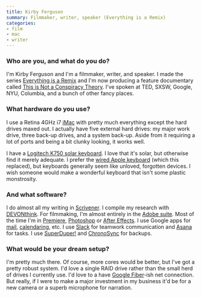 ```yaml
---
title: Kirby Ferguson
summary: Filmmaker, writer, speaker (Everything is a Remix)
categories:
- film
- mac
- writer
---
```


### Who are you, and what do you do?

I'm Kirby Ferguson and I'm a filmmaker, writer, and speaker. I made the series [Everything is a Remix](http://everythingisaremix.info "A video series about remixing.") and I'm now producing a feature documentary called [This is Not a Conspiracy Theory](http://www.thisisnotaconspiracytheory.com/ "An episodic documentary on the hidden forces in our lives."). I've spoken at TED, SXSW, Google, NYU, Columbia, and a bunch of other fancy places.

### What hardware do you use?

I use a Retina 4GHz i7 [iMac][] with pretty much everything except the hard drives maxed out. I actually have five external hard drives: my major work drive, three back-up drives, and a system back-up. Aside from it requiring a lot of ports and being a bit clunky looking, it works well.

I have a [Logitech K750 solar keyboard][wireless-solar-keyboard-k750-mac]. I love that it's solar, but otherwise find it merely adequate. I prefer the [wired Apple keyboard][keyboard] (which this replaced), but keyboards generally seem like unloved, forgotten devices. I wish someone would make a wonderful keyboard that isn't some plastic monstrosity.

### And what software?

I do almost all my writing in [Scrivener][]. I compile my research with [DEVONthink][]. For filmmaking, I'm almost entirely in the [Adobe suite][creative-suite]. Most of the time I'm in [Premiere][], [Photoshop][] or [After Effects][after-effects]. I use Google apps for [mail][gmail], [calendaring][google-calendar], etc. I use [Slack][] for teamwork communication and [Asana][] for tasks. I use [SuperDuper!][superduper] and [ChronoSync][] for backups.

### What would be your dream setup?

I'm pretty much there. Of course, more cores would be better, but I've got a pretty robust system. I'd love a single RAID drive rather than the small herd of drives I currently use. I'd love to a have [Google Fiber][google-fiber]-ish net connection. But really, if I were to make a major investment in my business it'd be for a new camera or a superb microphone for narration.

[after-effects]: https://www.adobe.com/products/aftereffects.html "Motion graphics and video editing software."
[asana]: https://asana.com/ "A project management service."
[chronosync]: https://www.econtechnologies.com/chronosync/overview.html "A synchronising and backup tool for the Mac."
[creative-suite]: https://www.adobe.com/creativecloud.html "A collection of design tools."
[devonthink]: https://www.devontechnologies.com/products/devonthink/ "Software for storing all your documents, scans etc."
[gmail]: https://mail.google.com/mail/ "Web-based email."
[google-calendar]: https://en.wikipedia.org/wiki/Google_Calendar "A web-based calendar client."
[google-fiber]: https://fiber.google.com/about/ "A fast Internet connection."
[imac]: https://www.apple.com/imac/ "An all-in-one computer."
[keyboard]: https://www.apple.com/keyboard/ "The keyboard."
[photoshop]: https://www.adobe.com/products/photoshop.html "A bitmap image editor."
[premiere]: https://www.adobe.com/products/premiere.html "A video editing suite."
[scrivener]: http://literatureandlatte.com/scrivener.php "A Mac text editor aimed at writers."
[slack]: https://slack.com/ "A collaboration service."
[superduper]: http://shirt-pocket.com/SuperDuper/SuperDuperDescription.html "An excellent Mac backup/cloning application."
[wireless-solar-keyboard-k750-mac]: https://www.logitech.com/en-us/product/wireless-solar-keyboard-k750-mac "A wireless solar-powered keyboard."
